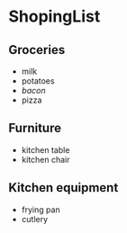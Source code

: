 # ShopingList

## Groceries
* milk
* potatoes
* _bacon_
* pizza

## Furniture
* kitchen table
* kitchen chair

## Kitchen equipment
* frying pan
* cutlery